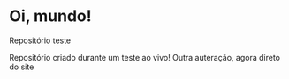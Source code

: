 # Oi, mundo!
 Repositório teste

 Repositório criado durante um teste ao vivo!
Outra auteração, agora  direto  do site
